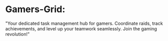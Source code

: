 # Gamers-Grid:
"Your dedicated task management hub for gamers. Coordinate raids, track achievements, and level up your teamwork seamlessly. Join the gaming revolution!"